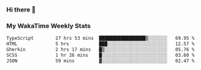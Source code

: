 ### Hi there 👋

<!--
**royschrauwen/royschrauwen** is a ✨ _special_ ✨ repository because its `README.md` (this file) appears on your GitHub profile.

Here are some ideas to get you started:

- 🔭 I’m currently working on ...
- 🌱 I’m currently learning ...
- 👯 I’m looking to collaborate on ...
- 🤔 I’m looking for help with ...
- 💬 Ask me about ...
- 📫 How to reach me: ...
- 😄 Pronouns: ...
- ⚡ Fun fact: ...
-->


### My WakaTime Weekly Stats
<!--START_SECTION:waka-->

```txt
TypeScript        27 hrs 53 mins  █████████████████▒░░░░░░░   69.95 %
HTML              5 hrs           ███░░░░░░░░░░░░░░░░░░░░░░   12.57 %
Gherkin           2 hrs 17 mins   █▒░░░░░░░░░░░░░░░░░░░░░░░   05.76 %
SCSS              1 hr 26 mins    █░░░░░░░░░░░░░░░░░░░░░░░░   03.60 %
JSON              59 mins         ▓░░░░░░░░░░░░░░░░░░░░░░░░   02.47 %
```

<!--END_SECTION:waka-->

